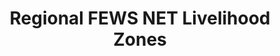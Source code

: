 ---
title: Regional FEWS NET Livelihood Zones
categories: 
    - data
geography: regional
partner: fews
cat: operations
year: 2012
layer: fews-net.sahel-fewsnet-livelihoods-2012
api:
embed:
source: <a href="http://fews.net">FEWS NET</a> 
license: Public Domain
updated: 3/28/12
description: This layer depicts the livelihood zones in the Sahel region. It shows  homogenous zones within which people share broadly the same pattern of livelihood, including options for obtaining food and income and market opportunities. Additional information can be found on the [Livelihoods data page](http://www.fews.net/pages/livelihoods-products.aspx?b=n). 
downloads:
    - type: shapefile
      link: http://dl.dropbox.com/u/72717685/fewsnet-livelihoods-sahel.zip
    - type: sqlite
      link: http://dl.dropbox.com/u/72717685/fewsnet-livelihoods-sahel.sqlite.zip
---